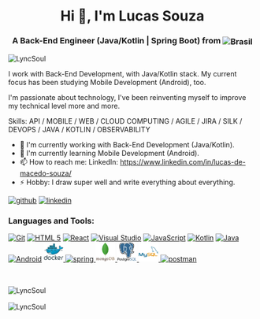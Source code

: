 <h1 align="center">Hi 👋, I'm Lucas Souza</h1>
<h3 align="center">A Back-End Engineer (Java/Kotlin | Spring Boot) from  <img src='https://cdn-icons-png.flaticon.com/512/3909/3909370.png' alt='Brasil' height='40' align='center'> </h3>

<p align="left"> <img src="https://komarev.com/ghpvc/?username=LyncSoul&label=Profile%20views&color=0e75b6&style=flat" alt="LyncSoul" /> </p>

I work with Back-End Development, with Java/Kotlin stack. My current focus has been studying Mobile Development (Android), too.

I'm passionate about technology, I've been reinventing myself to improve my technical level more and more.

Skills: API / MOBILE / WEB / CLOUD COMPUTING / AGILE / JIRA / SILK / DEVOPS / JAVA / KOTLIN / OBSERVABILITY

- 🔭 I'm currently working with Back-End Development (Java/Kotlin).
- 🌱 I'm currently learning Mobile Development (Android).
- 📫 How to reach me: LinkedIn: https://www.linkedin.com/in/lucas-de-macedo-souza/ 
- ⚡ Hobby: I draw super well and write everything about everything. 

[<img src='https://cdn.icon-icons.com/icons2/1907/PNG/512/iconfinder-github-4555889_121361.png' alt='github' height='40'>](https://github.com/LyncSoul)  [<img src='https://icones.pro/wp-content/uploads/2021/03/icone-linkedin-ronde-originale.png' alt='linkedin' height='40'>](https://www.linkedin.com/in/lucas-de-macedo-souza/)

<h3 align="left">Languages and Tools:</h3>

[<img src='https://raw.githubusercontent.com/dustin100/dustin100/master/assests/git-original.svg' alt='Git' height='40'>](https://raw.githubusercontent.com/dustin100/dustin100/master/assests/git-original.svg) [<img src='https://raw.githubusercontent.com/dustin100/dustin100/master/assests/html5-original.svg' alt='HTML 5' height='40'>](https://raw.githubusercontent.com/dustin100/dustin100/master/assests/html5-original.svg) [<img src='https://raw.githubusercontent.com/dustin100/dustin100/master/assests/react-original.svg' alt='React' height='40'>](https://raw.githubusercontent.com/dustin100/dustin100/master/assests/react-original.svg) [<img src='https://raw.githubusercontent.com/dustin100/dustin100/master/assests/visualstudio-plain.svg' alt='Visual Studio' height='40'>](https://raw.githubusercontent.com/dustin100/dustin100/master/assests/visualstudio-plain.svg) [<img src='https://raw.githubusercontent.com/dustin100/dustin100/master/assests/javascript-plain.svg' alt='JavaScript' height='40'>](https://raw.githubusercontent.com/dustin100/dustin100/master/assests/javascript-plain.svg) [<img src='https://upload.wikimedia.org/wikipedia/commons/7/74/Kotlin_Icon.png' alt='Kotlin' height='40'>](https://upload.wikimedia.org/wikipedia/commons/7/74/Kotlin_Icon.png) [<img 
src='https://www.svgrepo.com/show/303388/java-4-logo.svg' alt='Java' height='40'>](https://www.svgrepo.com/show/303388/java-4-logo.svg) [<img 
src='https://icones.pro/wp-content/uploads/2021/04/icone-android-vert.png' alt='Android' height='40'>](https://icones.pro/wp-content/uploads/2021/04/icone-android-vert.png)
<a href="https://www.docker.com/" target="_blank"> <img src="https://raw.githubusercontent.com/devicons/devicon/master/icons/docker/docker-original-wordmark.svg" alt="docker" width="40" height="40"/> </a>
<a href="https://spring.io/" target="_blank"> <img src="https://www.vectorlogo.zone/logos/springio/springio-icon.svg" alt="spring" width="40" height="40"/> </a>
<a href="https://www.mongodb.com/" target="_blank"> <img src="https://raw.githubusercontent.com/devicons/devicon/master/icons/mongodb/mongodb-original-wordmark.svg" alt="mongodb" width="40" height="40"/> </a>
<a href="https://www.postgresql.org" target="_blank"> <img src="https://raw.githubusercontent.com/devicons/devicon/master/icons/postgresql/postgresql-original-wordmark.svg" alt="postgresql" width="40" height="40"/> </a>
<a href="https://www.mysql.com/" target="_blank"> <img src="https://raw.githubusercontent.com/devicons/devicon/master/icons/mysql/mysql-original-wordmark.svg" alt="mysql" width="40" height="40"/> </a>
<a href="https://postman.com" target="_blank"> <img src="https://www.vectorlogo.zone/logos/getpostman/getpostman-icon.svg" alt="postman" width="40" height="40"/> </a>

<br>

<p><img align="center" src="https://github-readme-stats.vercel.app/api/top-langs?username=LyncSoul&show_icons=true&locale=en&layout=compact" alt="LyncSoul" /></p>

<p><img align="center" src="https://github-readme-streak-stats.herokuapp.com/?user=LyncSoul&" alt="LyncSoul" /></p>
